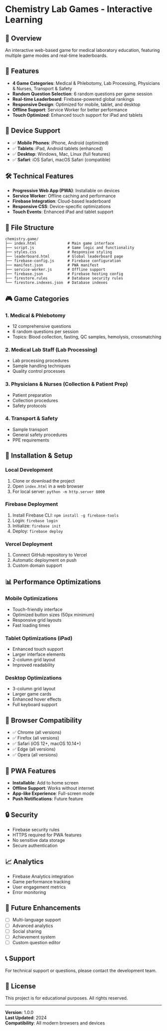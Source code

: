 # Chemistry Lab Games - Interactive Learning

## 🎯 Overview
An interactive web-based game for medical laboratory education, featuring multiple game modes and real-time leaderboards.

## 🚀 Features
- **4 Game Categories**: Medical & Phlebotomy, Lab Processing, Physicians & Nurses, Transport & Safety
- **Random Question Selection**: 6 random questions per game session
- **Real-time Leaderboard**: Firebase-powered global rankings
- **Responsive Design**: Optimized for mobile, tablet, and desktop
- **Offline Support**: Service Worker for better performance
- **Touch Optimized**: Enhanced touch support for iPad and tablets

## 📱 Device Support
- ✅ **Mobile Phones**: iPhone, Android (optimized)
- ✅ **Tablets**: iPad, Android tablets (enhanced)
- ✅ **Desktop**: Windows, Mac, Linux (full features)
- ✅ **Safari**: iOS Safari, macOS Safari (compatible)

## 🛠️ Technical Features
- **Progressive Web App (PWA)**: Installable on devices
- **Service Worker**: Offline caching and performance
- **Firebase Integration**: Cloud-based leaderboard
- **Responsive CSS**: Device-specific optimizations
- **Touch Events**: Enhanced iPad and tablet support

## 📁 File Structure
```
chemistry.game/
├── index.html              # Main game interface
├── script.js               # Game logic and functionality
├── styles.css              # Responsive styling
├── leaderboard.html        # Global leaderboard page
├── firebase-config.js      # Firebase configuration
├── manifest.json           # PWA manifest
├── service-worker.js       # Offline support
├── firebase.json           # Firebase hosting config
├── firestore.rules         # Database security rules
└── firestore.indexes.json  # Database indexes
```

## 🎮 Game Categories

### 1. Medical & Phlebotomy
- 12 comprehensive questions
- 6 random questions per session
- Topics: Blood collection, fasting, QC samples, hemolysis, crossmatching

### 2. Medical Lab Staff (Lab Processing)
- Lab processing procedures
- Sample handling techniques
- Quality control processes

### 3. Physicians & Nurses (Collection & Patient Prep)
- Patient preparation
- Collection procedures
- Safety protocols

### 4. Transport & Safety
- Sample transport
- General safety procedures
- PPE requirements

## 🔧 Installation & Setup

### Local Development
1. Clone or download the project
2. Open `index.html` in a web browser
3. For local server: `python -m http.server 8000`

### Firebase Deployment
1. Install Firebase CLI: `npm install -g firebase-tools`
2. Login: `firebase login`
3. Initialize: `firebase init`
4. Deploy: `firebase deploy`

### Vercel Deployment
1. Connect GitHub repository to Vercel
2. Automatic deployment on push
3. Custom domain support

## 📊 Performance Optimizations

### Mobile Optimizations
- Touch-friendly interface
- Optimized button sizes (50px minimum)
- Responsive grid layouts
- Fast loading times

### Tablet Optimizations (iPad)
- Enhanced touch support
- Larger interface elements
- 2-column grid layout
- Improved readability

### Desktop Optimizations
- 3-column grid layout
- Larger game cards
- Enhanced hover effects
- Full keyboard support

## 🎯 Browser Compatibility
- ✅ Chrome (all versions)
- ✅ Firefox (all versions)
- ✅ Safari (iOS 12+, macOS 10.14+)
- ✅ Edge (all versions)
- ✅ Opera (all versions)

## 📱 PWA Features
- **Installable**: Add to home screen
- **Offline Support**: Works without internet
- **App-like Experience**: Full-screen mode
- **Push Notifications**: Future feature

## 🔒 Security
- Firebase security rules
- HTTPS required for PWA features
- No sensitive data storage
- Secure authentication

## 📈 Analytics
- Firebase Analytics integration
- Game performance tracking
- User engagement metrics
- Error monitoring

## 🚀 Future Enhancements
- [ ] Multi-language support
- [ ] Advanced analytics
- [ ] Social sharing
- [ ] Achievement system
- [ ] Custom question editor

## 📞 Support
For technical support or questions, please contact the development team.

## 📄 License
This project is for educational purposes. All rights reserved.

---
**Version**: 1.0.0  
**Last Updated**: 2024  
**Compatibility**: All modern browsers and devices